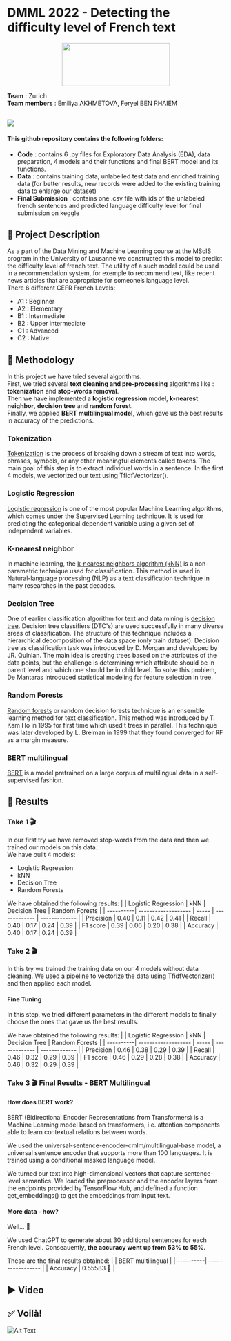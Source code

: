 # DMML 2022 - Detecting the difficulty level of French text
<p align="center">
<img src="https://upload.wikimedia.org/wikipedia/commons/thumb/2/2b/Logo_Université_de_Lausanne.svg/1280px-Logo_Université_de_Lausanne.svg.png" width="250" height="100"/> <br>
 </p>

**Team** : Zurich <br>
**Team members** : Emiliya AKHMETOVA, Feryel BEN RHAIEM

##   
<img src="https://www.google.com/url?sa=i&url=https%3A%2F%2Ftenor.com%2Fview%2Fjoey-tribbiani-dude-come-on-french-it-up-play-along-chill-out-gif-23087893&psig=AOvVaw2gqCzeZ6yEe1_4QRr6UgC5&ust=1671788895310000&source=images&cd=vfe&ved=0CBAQjRxqFwoTCMDI6Iv5jPwCFQAAAAAdAAAAABAE)![image](https://user-images.githubusercontent.com/114418712/209106979-60989e9d-d4bd-46dd-a7c4-dd27b7dffb5f.png"/> <br>

#### This github repository contains the following folders:
* **Code** : contains 6 .py files for Exploratory Data Analysis (EDA), data preparation, 4 models and their functions and final BERT model and its functions. 
* **Data** : contains training data, unlabelled test data and enriched training data (for better results, new records were added to the existing training data to enlarge our dataset) 
* **Final Submission** : contains one .csv file with ids of the unlabeled french sentences and predicted language difficulty level for final submission on keggle 

## 🚧  Project Description  
As a part of the Data Mining and Machine Learning course at the MScIS program in the University of Lausanne we constructed this model to predict the difficulty level of french text. The utility of a such model could be used in a recommendation system, for exemple to recommend text, like recent news articles that are appropriate for someone’s language level. <br>
There 6 different CEFR French Levels: 
* A1 : Beginner 
* A2 : Elementary
* B1 : Intermediate
* B2 : Upper intermediate 
* C1 : Advanced
* C2 : Native

## 🤔  Methodology 
In this project we have tried several algorithms. <br>
First, we tried several **text cleaning and pre-processing** algorithms like : **tokenization** and **stop-words removal**. <br>
Then we have implemented a **logistic regression** model, **k-nearest neighbor**, **decision tree** and **random forest**. <br>
Finally, we applied **BERT multilingual model**, which gave us the best results in accuracy of the predictions. <br> 

### Tokenization 
[Tokenization](https://github.com/kk7nc/Text_Classification/blob/master/README.rst#tokenization) is the process of breaking down a stream of text into words, phrases, symbols, or any other meaningful elements called tokens. The main goal of this step is to extract individual words in a sentence. In the first 4 models, we vectorized our text using TfidfVectorizer(). 

### Logistic Regression
[Logistic regression](https://www.javatpoint.com/logistic-regression-in-machine-learning) is one of the most popular Machine Learning algorithms, which comes under the Supervised Learning technique. It is used for predicting the categorical dependent variable using a given set of independent variables.

### K-nearest neighbor 
In machine learning, the [k-nearest neighbors algorithm (kNN)](https://github.com/kk7nc/Text_Classification/blob/master/README.rst#k-nearest-neighbor) is a non-parametric technique used for classification. This method is used in Natural-language processing (NLP) as a text classification technique in many researches in the past decades.

### Decision Tree
One of earlier classification algorithm for text and data mining is [decision tree](https://github.com/kk7nc/Text_Classification/blob/master/README.rst#decision-tree). Decision tree classifiers (DTC's) are used successfully in many diverse areas of classification. The structure of this technique includes a hierarchical decomposition of the data space (only train dataset). Decision tree as classification task was introduced by D. Morgan and developed by JR. Quinlan. The main idea is creating trees based on the attributes of the data points, but the challenge is determining which attribute should be in parent level and which one should be in child level. To solve this problem, De Mantaras introduced statistical modeling for feature selection in tree.

### Random Forests
[Random forests](https://github.com/kk7nc/Text_Classification/blob/master/README.rst#random-forest) or random decision forests technique is an ensemble learning method for text classification. This method was introduced by T. Kam Ho in 1995 for first time which used t trees in parallel. This technique was later developed by L. Breiman in 1999 that they found converged for RF as a margin measure.

### BERT multilingual
[BERT](https://tfhub.dev/google/universal-sentence-encoder-cmlm/multilingual-preprocess/2) is a model pretrained on a large corpus of multilingual data in a self-supervised fashion.

## 🎯  Results 

### Take 1 🎬
In our first try we have removed stop-words from the data and then we trained our models on this data. <br>
We have built 4 models: <br>
* Logistic Regression
* kNN
* Decision Tree
* Random Forests 

We have obtained the following results: 
|           | Logistic Regression | kNN   | Decision Tree | Random Forests |
| ----------| ------------------- | ----- | ------------- | -------------  |
| Precision |         0.40        | 0.11  |      0.42     |      0.41      |
| Recall    |         0.40        | 0.17  |      0.24     |      0.39      |
| F1 score  |         0.39        | 0.06  |      0.20     |      0.38      |
| Accuracy  |         0.40        | 0.17  |      0.24     |      0.39      |


### Take 2 🎬
In this try we trained the training data on our 4 models without data cleaning. We used a pipeline to vectorize the data using TfidfVectorizer() and then applied each model. 

#### Fine Tuning
In this step, we tried different parameters in the different models to finally choose the ones that gave us the best results.

We have obtained the following results: 
|           | Logistic Regression | kNN   | Decision Tree | Random Forests |
| ----------| ------------------- | ----- | ------------- | -------------  |
| Precision |         0.46        | 0.38  |      0.29     |      0.39      |
| Recall    |         0.46        | 0.32  |      0.29     |      0.39      |
| F1 score  |         0.46        | 0.29  |      0.28     |      0.38      |
| Accuracy  |         0.46        | 0.32  |      0.29     |      0.39      |


### Take 3 🎬 Final Results - BERT Multilingual

#### How does BERT work?
BERT (Bidirectional Encoder Representations from Transformers) is a Machine Learning model based on transformers, i.e. attention components able to learn contextual relations between words.

We used the universal-sentence-encoder-cmlm/multilingual-base model, a universal sentence encoder that supports more than 100 languages. It is trained using a conditional masked language model.

We turned our text into high-dimensional vectors that capture sentence-level semantics. We loaded the preprocessor and the encoder layers from the endpoints provided by TensorFlow Hub, and defined a function get_embeddings() to get the embeddings from input text.

#### More data - how?
Well... 🤖

We used ChatGPT to generate about 30 additional sentences for each French level. Conseauently, **the accuracy went up from 53% to 55%.**

These are the final results obtained: 
|           | BERT multilingual | 
| ----------| ----------------- | 
| Accuracy  |     0.55583 🥳    |

## ▶️  Video  



## ✅  Voilà!  
![Alt Text](https://media.giphy.com/media/lD76yTC5zxZPG/giphy.gif?cid=ecf05e47pkj3l2rpocnzkqvb15hb5fs9rg5auaw5b5ge7nek&rid=giphy.gif&ct=g)
